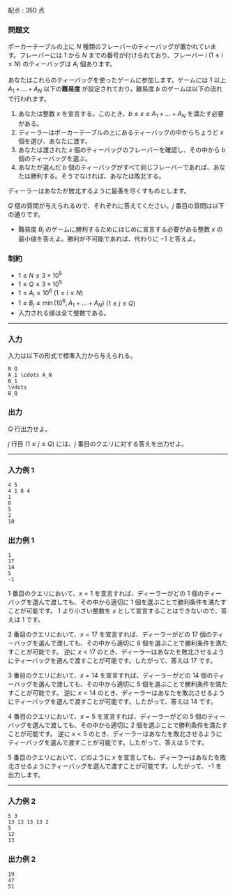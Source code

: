 配点 : $350$ 点

### 問題文

ポーカーテーブルの上に $N$ 種類のフレーバーのティーバッグが置かれています。フレーバーには $1$ から $N$ までの番号が付けられており、フレーバー $i$ ($1 \leq i \leq N$) のティーバッグは $A_i$ 個あります。

あなたはこれらのティーバッグを使ったゲームに参加します。ゲームには $1$ 以上 $A_1 + \dots + A_N$ 以下の**難易度** が設定されており，難易度 $b$ のゲームは以下の流れで行われます。

  1. あなたは整数 $x$ を宣言する。このとき、$b \leq x \leq A_1 + \dots + A_N$ を満たす必要がある。
  2. ディーラーはポーカーテーブルの上にあるティーバッグの中からちょうど $x$ 個を選び、あなたに渡す。
  3. あなたは渡された $x$ 個のティーバッグのフレーバーを確認し、その中から $b$ 個のティーバッグを選ぶ。
  4. あなたが選んだ $b$ 個のティーバッグがすべて同じフレーバーであれば、あなたは勝利する。そうでなければ、あなたは敗北する。



ディーラーはあなたが敗北するように最善を尽くすものとします。

$Q$ 個の質問が与えられるので、それぞれに答えてください。$j$ 番目の質問は以下の通りです。

  * 難易度 $B_j$ のゲームに勝利するためにはじめに宣言する必要がある整数 $x$ の最小値を答えよ。勝利が不可能であれば、代わりに $-1$ と答えよ。



### 制約

  * $1 \leq N \leq 3 \times 10^5$
  * $1 \leq Q \leq 3 \times 10^5$
  * $1 \leq A_i \leq 10^6$ ($1 \leq i \leq N$)
  * $1 \leq B_j \leq \min(10^6, A_1 + \dots + A_N)$ ($1 \leq j \leq Q$)
  * 入力される値は全て整数である。



* * *

### 入力

入力は以下の形式で標準入力から与えられる。
    
    
    N Q
    A_1 \cdots A_N
    B_1
    \vdots
    B_Q

### 出力

$Q$ 行出力せよ。

$j$ 行目 ($1 \leq j \leq Q$) には、$j$ 番目のクエリに対する答えを出力せよ。

* * *

### 入力例 1
    
    
    4 5
    4 1 8 4
    1
    8
    5
    2
    10

### 出力例 1
    
    
    1
    17
    14
    5
    -1

$1$ 番目のクエリにおいて、$x=1$ を宣言すれば、ディーラーがどの $1$ 個のティーバッグを選んで渡しても、その中から適切に $1$ 個を選ぶことで勝利条件を満たすことが可能です。 $1$ より小さい整数を $x$ として宣言することはできないので、答えは $1$ です。

$2$ 番目のクエリにおいて、$x=17$ を宣言すれば、ディーラーがどの $17$ 個のティーバッグを選んで渡しても、その中から適切に $8$ 個を選ぶことで勝利条件を満たすことが可能です。 逆に $x < 17$ のとき、ディーラーはあなたを敗北させるようにティーバッグを選んで渡すことが可能です。したがって、答えは $17$ です。

$3$ 番目のクエリにおいて、$x=14$ を宣言すれば、ディーラーがどの $14$ 個のティーバッグを選んで渡しても、その中から適切に $5$ 個を選ぶことで勝利条件を満たすことが可能です。 逆に $x < 14$ のとき、ディーラーはあなたを敗北させるようにティーバッグを選んで渡すことが可能です。したがって、答えは $14$ です。

$4$ 番目のクエリにおいて、$x=5$ を宣言すれば、ディーラーがどの $5$ 個のティーバッグを選んで渡しても、その中から適切に $2$ 個を選ぶことで勝利条件を満たすことが可能です。 逆に $x < 5$ のとき、ディーラーはあなたを敗北させるようにティーバッグを選んで渡すことが可能です。したがって、答えは $5$ です。

$5$ 番目のクエリにおいて、どのように $x$ を宣言しても、ディーラーはあなたを敗北させるようにティーバッグを選んで渡すことが可能です。したがって、$-1$ を出力します。

* * *

### 入力例 2
    
    
    5 3
    13 13 13 13 2
    5
    12
    13

### 出力例 2
    
    
    19
    47
    51